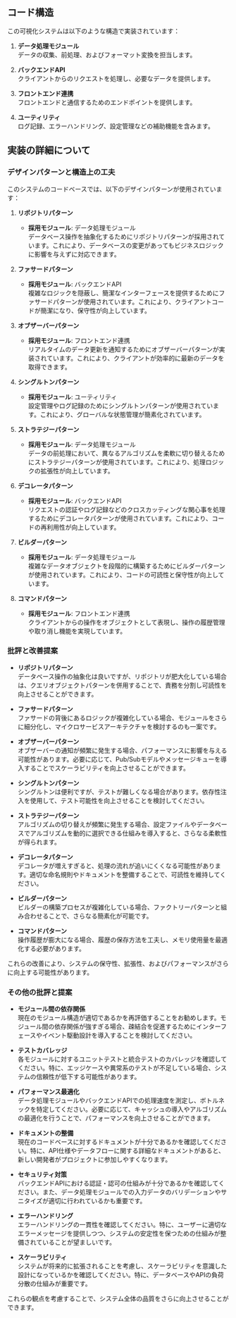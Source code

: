 ## コード構造

この可視化システムは以下のような構造で実装されています：

1. **データ処理モジュール**  
    データの収集、前処理、およびフォーマット変換を担当します。

2. **バックエンドAPI**  
    クライアントからのリクエストを処理し、必要なデータを提供します。

3. **フロントエンド連携**  
    フロントエンドと通信するためのエンドポイントを提供します。

4. **ユーティリティ**  
    ログ記録、エラーハンドリング、設定管理などの補助機能を含みます。

## 実装の詳細について
### デザインパターンと構造上の工夫

このシステムのコードベースでは、以下のデザインパターンが使用されています：

1. **リポジトリパターン**  
    - **採用モジュール**: データ処理モジュール  
      データベース操作を抽象化するためにリポジトリパターンが採用されています。これにより、データベースの変更があってもビジネスロジックに影響を与えずに対応できます。

2. **ファサードパターン**  
    - **採用モジュール**: バックエンドAPI  
      複雑なロジックを隠蔽し、簡潔なインターフェースを提供するためにファサードパターンが使用されています。これにより、クライアントコードが簡潔になり、保守性が向上しています。

3. **オブザーバーパターン**  
    - **採用モジュール**: フロントエンド連携  
      リアルタイムのデータ更新を通知するためにオブザーバーパターンが実装されています。これにより、クライアントが効率的に最新のデータを取得できます。

4. **シングルトンパターン**  
    - **採用モジュール**: ユーティリティ  
      設定管理やログ記録のためにシングルトンパターンが使用されています。これにより、グローバルな状態管理が簡素化されています。

5. **ストラテジーパターン**  
    - **採用モジュール**: データ処理モジュール  
      データの前処理において、異なるアルゴリズムを柔軟に切り替えるためにストラテジーパターンが使用されています。これにより、処理ロジックの拡張性が向上しています。

6. **デコレータパターン**  
    - **採用モジュール**: バックエンドAPI  
      リクエストの認証やログ記録などのクロスカッティングな関心事を処理するためにデコレータパターンが使用されています。これにより、コードの再利用性が向上しています。

7. **ビルダーパターン**  
    - **採用モジュール**: データ処理モジュール  
      複雑なデータオブジェクトを段階的に構築するためにビルダーパターンが使用されています。これにより、コードの可読性と保守性が向上しています。

8. **コマンドパターン**  
    - **採用モジュール**: フロントエンド連携  
      クライアントからの操作をオブジェクトとして表現し、操作の履歴管理や取り消し機能を実現しています。

### 批評と改善提案

- **リポジトリパターン**  
  データベース操作の抽象化は良いですが、リポジトリが肥大化している場合は、クエリオブジェクトパターンを併用することで、責務を分割し可読性を向上させることができます。

- **ファサードパターン**  
  ファサードの背後にあるロジックが複雑化している場合、モジュールをさらに細分化し、マイクロサービスアーキテクチャを検討するのも一案です。

- **オブザーバーパターン**  
  オブザーバーの通知が頻繁に発生する場合、パフォーマンスに影響を与える可能性があります。必要に応じて、Pub/Subモデルやメッセージキューを導入することでスケーラビリティを向上させることができます。

- **シングルトンパターン**  
  シングルトンは便利ですが、テストが難しくなる場合があります。依存性注入を使用して、テスト可能性を向上させることを検討してください。

- **ストラテジーパターン**  
  アルゴリズムの切り替えが頻繁に発生する場合、設定ファイルやデータベースでアルゴリズムを動的に選択できる仕組みを導入すると、さらなる柔軟性が得られます。

- **デコレータパターン**  
  デコレータが増えすぎると、処理の流れが追いにくくなる可能性があります。適切な命名規則やドキュメントを整備することで、可読性を維持してください。

- **ビルダーパターン**  
  ビルダーの構築プロセスが複雑化している場合、ファクトリーパターンと組み合わせることで、さらなる簡素化が可能です。

- **コマンドパターン**  
  操作履歴が膨大になる場合、履歴の保存方法を工夫し、メモリ使用量を最適化する必要があります。

これらの改善により、システムの保守性、拡張性、およびパフォーマンスがさらに向上する可能性があります。


### その他の批評と提案

- **モジュール間の依存関係**  
    現在のモジュール構造が適切であるかを再評価することをお勧めします。モジュール間の依存関係が強すぎる場合、疎結合を促進するためにインターフェースやイベント駆動設計を導入することを検討してください。
    

- **テストカバレッジ**  
    各モジュールに対するユニットテストと統合テストのカバレッジを確認してください。特に、エッジケースや異常系のテストが不足している場合、システムの信頼性が低下する可能性があります。

- **パフォーマンス最適化**  
    データ処理モジュールやバックエンドAPIでの処理速度を測定し、ボトルネックを特定してください。必要に応じて、キャッシュの導入やアルゴリズムの最適化を行うことで、パフォーマンスを向上させることができます。

- **ドキュメントの整備**  
    現在のコードベースに対するドキュメントが十分であるかを確認してください。特に、API仕様やデータフローに関する詳細なドキュメントがあると、新しい開発者がプロジェクトに参加しやすくなります。

- **セキュリティ対策**  
    バックエンドAPIにおける認証・認可の仕組みが十分であるかを確認してください。また、データ処理モジュールでの入力データのバリデーションやサニタイズが適切に行われているかも重要です。

- **エラーハンドリング**  
    エラーハンドリングの一貫性を確認してください。特に、ユーザーに適切なエラーメッセージを提供しつつ、システムの安定性を保つための仕組みが整備されていることが望ましいです。

- **スケーラビリティ**  
    システムが将来的に拡張されることを考慮し、スケーラビリティを意識した設計になっているかを確認してください。特に、データベースやAPIの負荷分散の仕組みが重要です。

これらの観点を考慮することで、システム全体の品質をさらに向上させることができます。